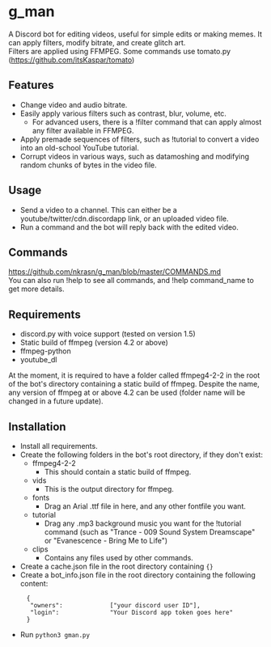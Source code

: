 # g_man
A Discord bot for editing videos, useful for simple edits or making memes. It can apply filters, modify bitrate, and create glitch art. <br>
Filters are applied using FFMPEG. Some commands use tomato.py (https://github.com/itsKaspar/tomato)

## Features
* Change video and audio bitrate.
* Easily apply various filters such as contrast, blur, volume, etc.
  * For advanced users, there is a !filter command that can apply almost any filter available in FFMPEG.
* Apply premade sequences of filters, such as !tutorial to convert a video into an old-school YouTube tutorial.
* Corrupt videos in various ways, such as datamoshing and modifying random chunks of bytes in the video file.

## Usage
* Send a video to a channel. This can either be a youtube/twitter/cdn.discordapp link, or an uploaded video file.
* Run a command and the bot will reply back with the edited video.

## Commands
https://github.com/nkrasn/g_man/blob/master/COMMANDS.md<br>
You can also run !help to see all commands, and !help command_name to get more details.

## Requirements
* discord.py with voice support (tested on version 1.5)
* Static build of ffmpeg (version 4.2 or above)
* ffmpeg-python
* youtube_dl

At the moment, it is required to have a folder called ffmpeg4-2-2 in the root of the bot's directory containing a static build of ffmpeg. Despite the name, any version of ffmpeg at or above 4.2 can be used (folder name will be changed in a future update). <br>

## Installation
* Install all requirements.
* Create the following folders in the bot's root directory, if they don't exist:
  * ffmpeg4-2-2
    * This should contain a static build of ffmpeg.
  * vids
    * This is the output directory for ffmpeg.
  * fonts
    * Drag an Arial .ttf file in here, and any other fontfile you want.
  * tutorial
    * Drag any .mp3 background music you want for the !tutorial command (such as "Trance - 009 Sound System Dreamscape" or "Evanescence - Bring Me to Life")
  * clips
    * Contains any files used by other commands.
* Create a cache.json file in the root directory containing `{}`
* Create a bot_info.json file in the root directory containing the following content:
```
     {
      "owners":             ["your discord user ID"],
      "login":              "Your Discord app token goes here"
     }
```
* Run `python3 gman.py`
